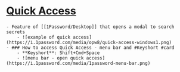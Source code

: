 # [Quick Access](https://support.1password.com/quick-access/)
	- Feature of [[1Password/Desktop]] that opens a modal to search secrets
		- ![example of quick access](https://i.1password.com/media/opw8/quick-access-windows1.png)
	- ### How to access Quick Access - menu bar and #Keyshort #card
		- **Keyshort**: Shift+Cmd+Space
		- ![menu bar - open quick access](https://i.1password.com/media/1password-menu-bar.png)